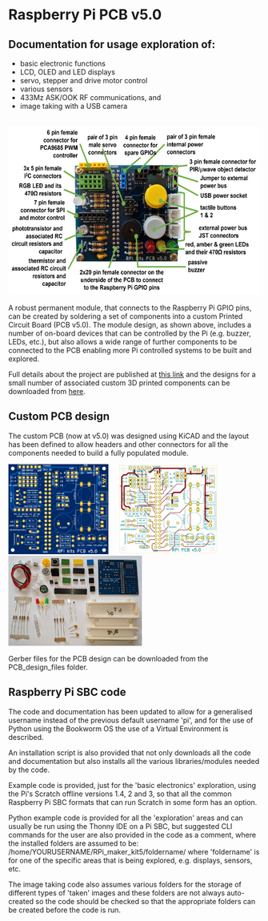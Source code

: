 # Raspberry Pi PCB v5.0
## Documentation for usage exploration of:
 - basic electronic functions
 - LCD, OLED and LED displays
 - servo, stepper and drive motor control
 - various sensors
 - 433Mz ASK/OOK RF communications, and 
 - image taking with a USB camera

 &nbsp; &nbsp; <img src="images/annotated_assembled_PCB05_v2_900w.jpg" width="600" height="338">

A robust permanent module, that connects to the Raspberry Pi GPIO pins, can be created by soldering a set of components into a custom Printed Circuit Board (PCB v5.0). The module design, as shown above, includes a number of on-board devices that can be controlled by the Pi (e.g. buzzer, LEDs, etc.), but also allows a wide range of further components to be connected to the PCB enabling more Pi controlled systems to be built and explored.

Full details about the project are published at <a href="https://onlinedevices.org.uk/Raspberry+Pi+Maker+PCB" target="_blank" >this link</a> and the designs for a small number of associated custom 3D printed components can be downloaded from <a href="https://www.prusaprinters.org/prints/68834-raspberry-pi-maker-kit-pcb-stands" target="_blank">here</a>.

## Custom PCB design

The custom PCB (now at v5.0) was designed using KiCAD and the layout has been defined to allow headers and other connectors for all the components needed to build a fully populated module.

<img src="images/RPi_kits_PCB05_front_image01.png" width="200" height="180"> &nbsp; &nbsp; <img src="images/RPi_PCB05_front01_900w.jpg" width="198" height="180"> &nbsp; &nbsp; <img src="images/RPI_PCB05_kit_parts_20210512_160539500_900w.jpg" width="267" height="180">  

Gerber files for the PCB design can be downloaded from the PCB_design_files folder.

## Raspberry Pi SBC code
The code and documentation has been updated to allow for a generalised username instead of the previous default username 'pi', and for the use of Python using the Bookworm OS the use of a Virtual Environment is described.

An installation script is also provided that not only downloads all the code and documentation but also installs all the various libraries/modules needed by the code.

Example code is provided, just for the 'basic electronics' exploration, using the Pi's Scratch offline versions 1.4, 2 and 3, so that all the common Raspberry Pi SBC formats that can run Scratch in some form has an option.

Python example code is provided for all the 'exploration' areas and can usually be run using the Thonny IDE on a Pi SBC, but suggested CLI commands for the user are also provided in the code as a comment, where the installed folders are assumed to be: /home/YOURUSERNAME/RPi_maker_kit5/foldername/ where 'foldername' is for one of the specific areas that is being explored, e.g. displays, sensors, etc.

The image taking code also assumes various folders for the storage of different types of 'taken' images and these folders are not always auto-created so the code should be checked so that the appropriate folders can be created before the code is run.


